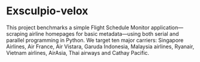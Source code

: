 # Exsculpio-velox
This project benchmarks a simple Flight Schedule Monitor application—scraping airline homepages for basic metadata—using both serial and parallel programming in Python. We target ten major carriers: Singapore Airlines, Air France, Air Vistara, Garuda Indonesia, Malaysia airlines, Ryanair, Vietnam airlines, AirAsia, Thai airways and Cathay Pacific.
